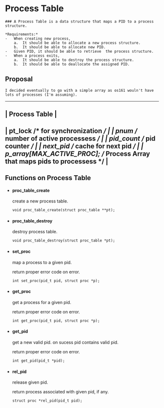 # Process Table

    ### A Process Table is a data structure that maps a PID to a process structure.

    *Requirements:*
    -   When creating new process,
        a.  It should be able to allocate a new process structure.
        b.  It should be able to allocate new PID.
    -   Given PID, it should be able to retrieve  the process structure.
    -   When a process exits,
        a.  It should be able to destroy the process structure.
        b.  It should be able to deallocate the assigned PID.

## Proposal

    I decided eventually to go with a simple array as os161 wouln't have lots of processes (I'm assuming).


-------------------------------------------------------------------------------------
| Process Table                                                                     |
-------------------------------------------------------------------------------------
|	pt_lock                     /* for synchronization */                           |
|	pnum			            /* number of active processess */                   |
|	pid_count		            /* pid counter */                                   |
|	next_pid		            /* cache for next pid */                            |
|   p_array[MAX_ACTIVE_PROC];   /* Process Array that maps pids to processess */    |
-------------------------------------------------------------------------------------



## Functions on Process Table

-   #### proc_table_create
    create a new process table.

    `void proc_table_create(struct proc_table **pt);`

-   #### proc_table_destroy
    destroy process table.

    `void proc_table_destroy(struct proc_table *pt);`

-   #### set_proc
    map a process to a given pid.

    return proper error code on error.

    `int set_proc(pid_t pid, struct proc *p);`

-   #### get_proc
    get a process for a given pid.

    return proper error code on error.

    `int get_proc(pid_t pid, struct proc *p);`

-   #### get_pid
    get a new valid pid.
    on sucess pid contains valid pid.

    return proper error code on error.

    `int get_pid(pid_t *pid);`

-   #### rel_pid
    release given pid.

    return process associated with given pid, if any.

    `struct proc *rel_pid(pid_t pid);`

